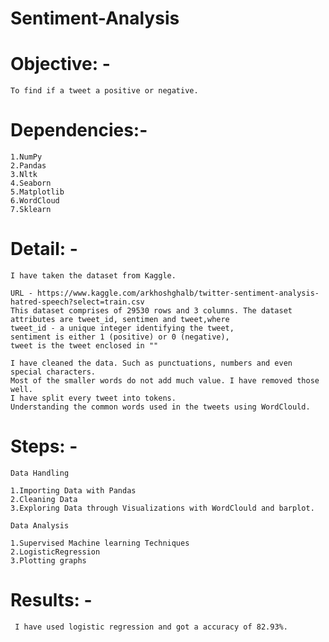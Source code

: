 # Sentiment-Analysis

# Objective: -

    To find if a tweet a positive or negative.
    
# Dependencies:-

    1.NumPy
    2.Pandas
    3.Nltk
    4.Seaborn
    5.Matplotlib
    6.WordCloud
    7.Sklearn
    
# Detail: -
    I have taken the dataset from Kaggle. 

    URL - https://www.kaggle.com/arkhoshghalb/twitter-sentiment-analysis-hatred-speech?select=train.csv 
    This dataset comprises of 29530 rows and 3 columns. The dataset attributes are tweet_id, sentimen and tweet,where 
    tweet_id - a unique integer identifying the tweet, 
    sentiment is either 1 (positive) or 0 (negative),
    tweet is the tweet enclosed in ""
    
    I have cleaned the data. Such as punctuations, numbers and even special characters.
    Most of the smaller words do not add much value. I have removed those well.
    I have split every tweet into tokens.
    Understanding the common words used in the tweets using WordClould.
   
# Steps: -

    Data Handling

    1.Importing Data with Pandas
    2.Cleaning Data
    3.Exploring Data through Visualizations with WordClould and barplot.
    
    Data Analysis

    1.Supervised Machine learning Techniques
    2.LogisticRegression
    3.Plotting graphs
    
# Results: -

     I have used logistic regression and got a accuracy of 82.93%. 
